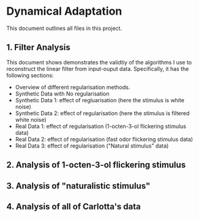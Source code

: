 # Dynamical Adaptation

This document outlines all files in this project.

## 1. Filter Analysis

This document shows demonstrates the validtiy of the algorithms I use to reconstruct the linear filter from input-ouput data. Specifically, it has the following sections: 

* Overview of different regularisation methods.
* Synthetic Data with No regularisation
* Synthetic Data 1: effect of regluarisation (here the stimulus is white noise)
* Synthetic Data 2: effect of regularisation (here the stimulus is filtered white noise)
* Real Data 1: effect of regularisation (1-octen-3-ol flickering stimulus data)
* Real Data 2: effect of regularisation (fast odor flickering stimulus data)
* Real Data 3: effect of regularisation ("Natural stimulus" data)

## 2. Analysis of 1-octen-3-ol flickering stimulus

## 3. Analysis of "naturalistic stimulus"

## 4. Analysis of all of Carlotta's data